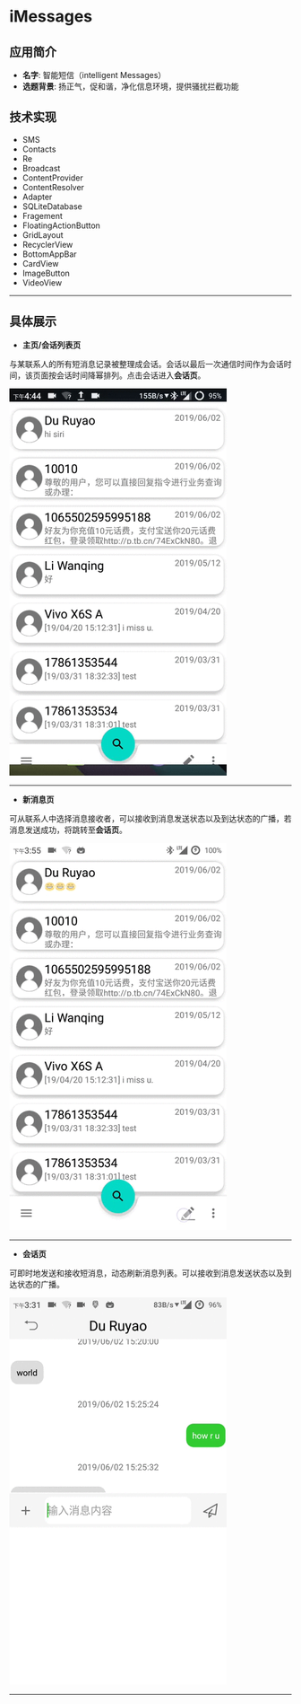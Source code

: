 # iMessages

## 应用简介
- **名字**: 智能短信（intelligent Messages）
- **选题背景**: 扬正气，促和谐，净化信息环境，提供骚扰拦截功能

## 技术实现
- SMS
- Contacts
- Re
- Broadcast
- ContentProvider
- ContentResolver
- Adapter
- SQLiteDatabase
- Fragement
- FloatingActionButton
- GridLayout
- RecyclerView
- BottomAppBar
- CardView
- ImageButton
- VideoView

---

## 具体展示

- **主页/会话列表页**

与某联系人的所有短消息记录被整理成会话。会话以最后一次通信时间作为会话时间，该页面按会话时间降幂排列。点击会话进入**会话页**。

<img src="img/SessionsActivity.gif" width = "388" height = "690" alt="图片名称" />

---

- **新消息页**

可从联系人中选择消息接收者，可以接收到消息发送状态以及到达状态的广播，若消息发送成功，将跳转至**会话页**。

<img src="img/NewMessageActivity.gif" width = "388" height = "690" alt="图片名称" />

---

- **会话页**

可即时地发送和接收短消息，动态刷新消息列表。可以接收到消息发送状态以及到达状态的广播。

<img src="img/MessagesReadActivity.gif" width = "388" height = "690" alt="图片名称" />

---
